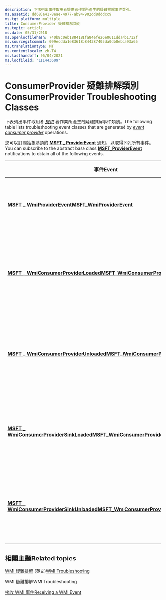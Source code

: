 ```yaml
---
description: 下表列出事件取用者提供者作業所產生的疑難排解事件類別。
ms.assetid: dd685a41-8eae-4977-ab94-902dd8dddcc9
ms.tgt_platform: multiple
title: ConsumerProvider 疑難排解類別
ms.topic: article
ms.date: 05/31/2018
ms.openlocfilehash: 740b8c0eb1884181fa84efe26e0611dda4b1712f
ms.sourcegitcommit: 099ecdda1e83618b844387405da0db0ebda93a65
ms.translationtype: MT
ms.contentlocale: zh-TW
ms.lasthandoff: 06/04/2021
ms.locfileid: "111443609"
---
```

# <a name="consumerprovider-troubleshooting-classes"></a><span data-ttu-id="80427-103">ConsumerProvider 疑難排解類別</span><span class="sxs-lookup"><span data-stu-id="80427-103">ConsumerProvider Troubleshooting Classes</span></span>

<span data-ttu-id="80427-104">下表列出事件取用者 [*提供*](gloss-e.md) 者作業所產生的疑難排解事件類別。</span><span class="sxs-lookup"><span data-stu-id="80427-104">The following table lists troubleshooting event classes that are generated by [*event consumer provider*](gloss-e.md) operations.</span></span>

<span data-ttu-id="80427-105">您可以訂閱抽象基類的 [**MSFT \_ ProviderEvent**](/previous-versions/windows/desktop/wmisystemprov/msft-wmiessevent) 通知，以取得下列所有事件。</span><span class="sxs-lookup"><span data-stu-id="80427-105">You can subscribe to the abstract base class [**MSFT\_ProviderEvent**](/previous-versions/windows/desktop/wmisystemprov/msft-wmiessevent) notifications to obtain all of the following events.</span></span>



| <span data-ttu-id="80427-106">事件</span><span class="sxs-lookup"><span data-stu-id="80427-106">Event</span></span>                                                                                                | <span data-ttu-id="80427-107">描述</span><span class="sxs-lookup"><span data-stu-id="80427-107">Description</span></span>                                                                                |
|-------------------------------------------------------------------------------------------------|---------------------------------------------------------------------------------|
| [<span data-ttu-id="80427-108">**MSFT \_ WmiProviderEvent**</span><span class="sxs-lookup"><span data-stu-id="80427-108">**MSFT\_WmiProviderEvent**</span></span>](/previous-versions/windows/desktop/wmisystemprov/msft-wmiproviderevent)                               | <span data-ttu-id="80427-109">所有取用者提供者事件的父類別。</span><span class="sxs-lookup"><span data-stu-id="80427-109">Parent class for all consumer provider events.</span></span>                                  |
| [<span data-ttu-id="80427-110">**MSFT \_ WmiConsumerProviderLoaded**</span><span class="sxs-lookup"><span data-stu-id="80427-110">**MSFT\_WmiConsumerProviderLoaded**</span></span>](/previous-versions/windows/desktop/wmisystemprov/msft-wmiconsumerproviderloaded)             | <span data-ttu-id="80427-111">定義成功啟用事件取用者提供者 COM 物件。</span><span class="sxs-lookup"><span data-stu-id="80427-111">Defines the successful activation of the event consumer provider COM object.</span></span>    |
| [<span data-ttu-id="80427-112">**MSFT \_ WmiConsumerProviderUnloaded**</span><span class="sxs-lookup"><span data-stu-id="80427-112">**MSFT\_WmiConsumerProviderUnloaded**</span></span>](/previous-versions/windows/desktop/wmisystemprov/msft-wmiconsumerproviderunloaded)         | <span data-ttu-id="80427-113">定義成功停用事件取用者提供者 COM 物件。</span><span class="sxs-lookup"><span data-stu-id="80427-113">Defines the successful deactivation of the event consumer provider COM object.</span></span>  |
| [<span data-ttu-id="80427-114">**MSFT \_ WmiConsumerProviderSinkLoaded**</span><span class="sxs-lookup"><span data-stu-id="80427-114">**MSFT\_WmiConsumerProviderSinkLoaded**</span></span>](/previous-versions/windows/desktop/wmisystemprov/msft-wmiconsumerprovidersinkloaded)     | <span data-ttu-id="80427-115">定義成功啟用事件取用者提供者接收物件。</span><span class="sxs-lookup"><span data-stu-id="80427-115">Defines the successful activation of the event consumer provider sink object.</span></span>   |
| [<span data-ttu-id="80427-116">**MSFT \_ WmiConsumerProviderSinkUnloaded**</span><span class="sxs-lookup"><span data-stu-id="80427-116">**MSFT\_WmiConsumerProviderSinkUnloaded**</span></span>](/previous-versions/windows/desktop/wmisystemprov/msft-wmiconsumerprovidersinkunloaded) | <span data-ttu-id="80427-117">定義成功停用事件取用者提供者接收物件。</span><span class="sxs-lookup"><span data-stu-id="80427-117">Defines the successful deactivation of the event consumer provider sink object.</span></span> |



 

## <a name="related-topics"></a><span data-ttu-id="80427-118">相關主題</span><span class="sxs-lookup"><span data-stu-id="80427-118">Related topics</span></span>

<dl> <dt>

<span data-ttu-id="80427-119">[WMI 疑難排解](wmi-troubleshooting.md) \(英文\)</span><span class="sxs-lookup"><span data-stu-id="80427-119">[WMI Troubleshooting](wmi-troubleshooting.md)</span></span>
</dt> <dt>

<span data-ttu-id="80427-120">WMI 疑難排解</span><span class="sxs-lookup"><span data-stu-id="80427-120">WMI Troubleshooting</span></span>
</dt> <dt>

[<span data-ttu-id="80427-121">接收 WMI 事件</span><span class="sxs-lookup"><span data-stu-id="80427-121">Receiving a WMI Event</span></span>](receiving-a-wmi-event.md)
</dt> </dl>

 

 
